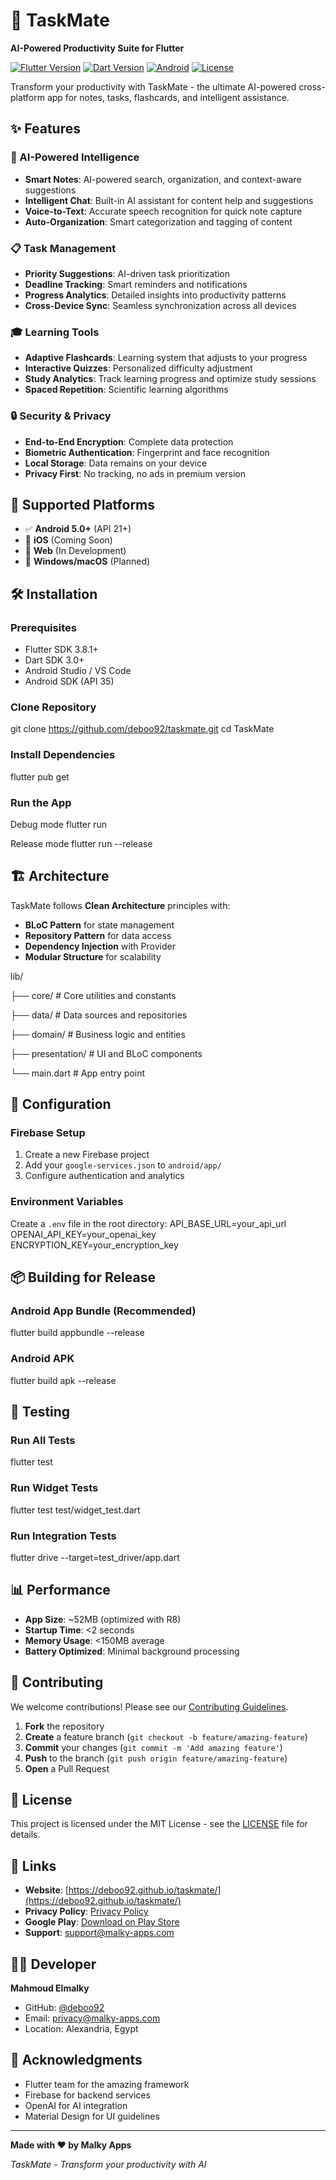 # 🚀 TaskMate

**AI-Powered Productivity Suite for Flutter**

[![Flutter Version](https://img.shields.io/badge/Flutter-3.8.1+-blue.svg)](https://flutter.dev/)
[![Dart Version](https://img.shields.io/badge/Dart-3.0+-blue.svg)](https://dart.dev/)
[![Android](https://img.shields.io/badge/Android-5.0+-green.svg)](https://developer.android.com/)
[![License](https://img.shields.io/badge/License-MIT-yellow.svg)](LICENSE)

Transform your productivity with TaskMate - the ultimate AI-powered cross-platform app for notes, tasks, flashcards, and intelligent assistance.

## ✨ Features

### 🧠 AI-Powered Intelligence
- **Smart Notes**: AI-powered search, organization, and context-aware suggestions
- **Intelligent Chat**: Built-in AI assistant for content help and suggestions
- **Voice-to-Text**: Accurate speech recognition for quick note capture
- **Auto-Organization**: Smart categorization and tagging of content

### 📋 Task Management
- **Priority Suggestions**: AI-driven task prioritization
- **Deadline Tracking**: Smart reminders and notifications
- **Progress Analytics**: Detailed insights into productivity patterns
- **Cross-Device Sync**: Seamless synchronization across all devices

### 🎓 Learning Tools
- **Adaptive Flashcards**: Learning system that adjusts to your progress
- **Interactive Quizzes**: Personalized difficulty adjustment
- **Study Analytics**: Track learning progress and optimize study sessions
- **Spaced Repetition**: Scientific learning algorithms

### 🔒 Security & Privacy
- **End-to-End Encryption**: Complete data protection
- **Biometric Authentication**: Fingerprint and face recognition
- **Local Storage**: Data remains on your device
- **Privacy First**: No tracking, no ads in premium version

## 📱 Supported Platforms

- ✅ **Android 5.0+** (API 21+)
- 🔄 **iOS** (Coming Soon)
- 🔄 **Web** (In Development)
- 🔄 **Windows/macOS** (Planned)

## 🛠 Installation

### Prerequisites
- Flutter SDK 3.8.1+
- Dart SDK 3.0+
- Android Studio / VS Code
- Android SDK (API 35)

### Clone Repository
git clone https://github.com/deboo92/taskmate.git
cd TaskMate



### Install Dependencies
flutter pub get



### Run the App
Debug mode
flutter run

Release mode
flutter run --release



## 🏗 Architecture

TaskMate follows **Clean Architecture** principles with:

- **BLoC Pattern** for state management
- **Repository Pattern** for data access
- **Dependency Injection** with Provider
- **Modular Structure** for scalability

lib/

├── core/ # Core utilities and constants

├── data/ # Data sources and repositories

├── domain/ # Business logic and entities

├── presentation/ # UI and BLoC components

└── main.dart # App entry point



## 🔧 Configuration

### Firebase Setup
1. Create a new Firebase project
2. Add your `google-services.json` to `android/app/`
3. Configure authentication and analytics

### Environment Variables
Create a `.env` file in the root directory:
API_BASE_URL=your_api_url
OPENAI_API_KEY=your_openai_key
ENCRYPTION_KEY=your_encryption_key



## 📦 Building for Release

### Android App Bundle (Recommended)
flutter build appbundle --release



### Android APK
flutter build apk --release



## 🧪 Testing

### Run All Tests
flutter test



### Run Widget Tests
flutter test test/widget_test.dart



### Run Integration Tests
flutter drive --target=test_driver/app.dart



## 📊 Performance

- **App Size**: ~52MB (optimized with R8)
- **Startup Time**: <2 seconds
- **Memory Usage**: <150MB average
- **Battery Optimized**: Minimal background processing

## 🤝 Contributing

We welcome contributions! Please see our [Contributing Guidelines](CONTRIBUTING.md).

1. **Fork** the repository
2. **Create** a feature branch (`git checkout -b feature/amazing-feature`)
3. **Commit** your changes (`git commit -m 'Add amazing feature'`)
4. **Push** to the branch (`git push origin feature/amazing-feature`)
5. **Open** a Pull Request

## 📄 License

This project is licensed under the MIT License - see the [LICENSE](LICENSE) file for details.

## 🔗 Links

- **Website**: [https://deboo92.github.io/taskmate/](https://deboo92.github.io/taskmate/)
- **Privacy Policy**: [Privacy Policy](https://deboo92.github.io/taskmate/taskmate_privacy_policy.html)
- **Google Play**: [Download on Play Store](https://play.google.com/store/apps/details?id=com.malky.taskmate)
- **Support**: [support@malky-apps.com](mailto:support@malky-apps.com)

## 👨‍💻 Developer

**Mahmoud Elmalky**
- GitHub: [@deboo92](https://github.com/deboo92)
- Email: [privacy@malky-apps.com](mailto:privacy@malky-apps.com)
- Location: Alexandria, Egypt

## 🙏 Acknowledgments

- Flutter team for the amazing framework
- Firebase for backend services
- OpenAI for AI integration
- Material Design for UI guidelines

---

**Made with ❤️ by Malky Apps**

*TaskMate - Transform your productivity with AI*
